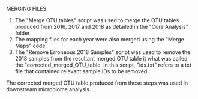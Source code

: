 MERGING FILES

1) The "Merge OTU tables" script was used to merge the OTU tables produced from 2016, 2017 and 2018 as detailed in the "Core Analysis" folder
2) The mapping files for each year were also merged using the "Merge Maps" code. 
3) The "Remove Erroneous 2018 Samples" script was used to remove the 2018 samples from the resultant merged OTU table it what was called the "corrected_merged_OTU_table.
      In this script, "ids.txt" refers to a txt file that contained relevant sample IDs to be removed 

The corrected merged OTU table produced from these steps was used in downstream microbiome analysis
